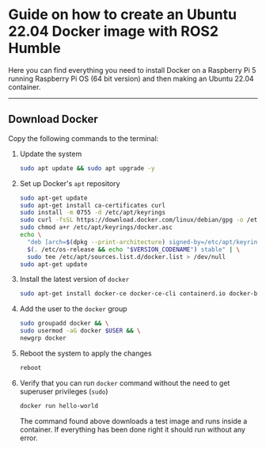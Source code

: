 # Guide on how to create an Ubuntu 22.04 Docker image with ROS2 Humble

Here you can find everything you need to install Docker on a Raspberry Pi 5 running Raspberry Pi OS (64 bit version) and then making an Ubuntu 22.04 container.

---

## Download Docker
Copy the following commands to the terminal:
1. Update the system
   ```bash
   sudo apt update && sudo apt upgrade -y
   ```

2. Set up Docker's ```apt``` repository
   ```bash
   sudo apt-get update
   sudo apt-get install ca-certificates curl
   sudo install -m 0755 -d /etc/apt/keyrings
   sudo curl -fsSL https://download.docker.com/linux/debian/gpg -o /etc/apt/keyrings/docker.asc
   sudo chmod a+r /etc/apt/keyrings/docker.asc
   echo \
     "deb [arch=$(dpkg --print-architecture) signed-by=/etc/apt/keyrings/docker.asc] https://download.docker.com/linux/debian \
     $(. /etc/os-release && echo "$VERSION_CODENAME") stable" | \
     sudo tee /etc/apt/sources.list.d/docker.list > /dev/null
   sudo apt-get update
   ```

3. Install the latest version of ```docker```
   ```bash
   sudo apt-get install docker-ce docker-ce-cli containerd.io docker-buildx-plugin docker-compose-plugin
   ```

4. Add the user to the ```docker``` group
   ```bash
   sudo groupadd docker && \
   sudo usermod -aG docker $USER && \
   newgrp docker
   ```

5. Reboot the system to apply the changes
   ```bash
   reboot
   ```

6. Verify that you can run ```docker``` command without the need to get superuser privileges (```sudo```)
   ```bash
   docker run hello-world
   ```
   The command found above downloads a test image and runs inside a container. If everything has been done right it should run without any error.
